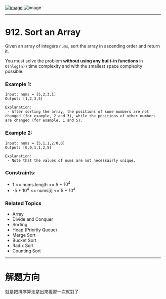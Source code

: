 [![image](https://img.shields.io/badge/Leetcode-Link-blue?logo=leetcode)](https://leetcode.com/problems/sort-an-array/)
![image](https://img.shields.io/badge/Difficulty-Medium-yellow)

---

# 912. Sort an Array

Given an array of integers `nums`, sort the array in ascending order and return it.

You must solve the problem **without using any built-in functions** in `O(nlog(n))` time complexity and with the smallest space complexity possible.

### Example 1:

```
Input: nums = [5,2,3,1]
Output: [1,2,3,5]

Explanation:
 - After sorting the array, the positions of some numbers are not changed (for example, 2 and 3), while the positions of other numbers are changed (for example, 1 and 5).
```

### Example 2:

```
Input: nums = [5,1,1,2,0,0]
Output: [0,0,1,1,2,5]

Explanation:
 - Note that the values of nums are not necessairly unique.
```

### Constraints:

- 1 <= nums.length <= 5 * $10^4$
- -5 * $10^4$ <= nums[i] <= 5 * $10^4$


### Related Topics

- Array
- Divide and Conquer
- Sorting
- Heap (Priority Queue)
- Merge Sort
- Bucket Sort
- Radix Sort
- Counting Sort
  
---

# 解題方向

就是把排序算法拿出來複習一次就對了